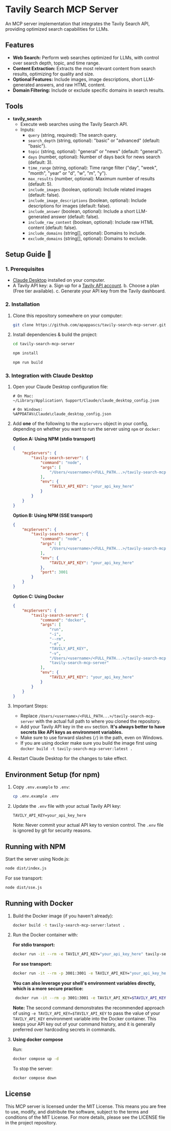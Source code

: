 # Tavily Search MCP Server

An MCP server implementation that integrates the Tavily Search API, providing optimized search capabilities for LLMs.

## Features

-   **Web Search:** Perform web searches optimized for LLMs, with control over search depth, topic, and time range.
-   **Content Extraction:** Extracts the most relevant content from search results, optimizing for quality and size.
-   **Optional Features:** Include images, image descriptions, short LLM-generated answers, and raw HTML content.
-   **Domain Filtering:** Include or exclude specific domains in search results.

## Tools

-   **tavily_search**
    -   Execute web searches using the Tavily Search API.
    -   Inputs:
        -   `query` (string, required): The search query.
        -   `search_depth` (string, optional): "basic" or "advanced" (default: "basic").
        -   `topic` (string, optional): "general" or "news" (default: "general").
        -   `days` (number, optional): Number of days back for news search (default: 3).
        -   `time_range` (string, optional): Time range filter ("day", "week", "month", "year" or "d", "w", "m", "y").
        -   `max_results` (number, optional): Maximum number of results (default: 5).
        -   `include_images` (boolean, optional): Include related images (default: false).
        -   `include_image_descriptions` (boolean, optional): Include descriptions for images (default: false).
        -   `include_answer` (boolean, optional): Include a short LLM-generated answer (default: false).
        -   `include_raw_content` (boolean, optional): Include raw HTML content (default: false).
        -   `include_domains` (string[], optional): Domains to include.
        -   `exclude_domains` (string[], optional): Domains to exclude.

## Setup Guide 🚀

### 1. Prerequisites

-   [Claude Desktop](https://claude.ai/desktop) installed on your computer.
-   A Tavily API key:
    a. Sign up for a [Tavily API account](https://tavily.com/).
    b. Choose a plan (Free tier available).
    c. Generate your API key from the Tavily dashboard.

### 2. Installation

1. Clone this repository somewhere on your computer:

    ```bash
    git clone https://github.com/apappascs/tavily-search-mcp-server.git 
    ```

2. Install dependencies & build the project:

    ```bash
    cd tavily-search-mcp-server
    ```
    ```bash
    npm install
    ```
    ```bash
    npm run build
    ```

### 3. Integration with Claude Desktop

1. Open your Claude Desktop configuration file:

    ```
    # On Mac:
    ~/Library/Application\ Support/Claude/claude_desktop_config.json

    # On Windows:
    %APPDATA%\Claude\claude_desktop_config.json
    ```

2. Add **one** of the following to the `mcpServers` object in your config, depending on whether you want to run the server using `npm` or `docker`:

   **Option A: Using NPM (stdio transport)**

    ```json
    {
        "mcpServers": {
            "tavily-search-server": {
                "command": "node",
                "args": [
                    "/Users/<username>/<FULL_PATH...>/tavily-search-mcp-server/dist/index.js"
                ],
                "env": {
                    "TAVILY_API_KEY": "your_api_key_here"
                }
            }
        }
    }
    ```

   **Option B: Using NPM (SSE transport)**

    ```json
    {
        "mcpServers": {
            "tavily-search-server": {
                "command": "node",
                "args": [
                    "/Users/<username>/<FULL_PATH...>/tavily-search-mcp-server/dist/sse.js"
                ],
                "env": {
                    "TAVILY_API_KEY": "your_api_key_here"
                },
                "port": 3001
            }
        }
    }
    ```

   **Option C: Using Docker**

    ```json
    {
        "mcpServers": {
            "tavily-search-server": {
                "command": "docker",
                "args": [
                    "run",
                    "-i",
                    "--rm",
                    "-e",
                    "TAVILY_API_KEY",
                    "-v",
                    "/Users/<username>/<FULL_PATH...>/tavily-search-mcp-server:/app",
                    "tavily-search-mcp-server"
                ],
                "env": {
                    "TAVILY_API_KEY": "your_api_key_here"
                }
            }
        }
    }
    ```

3. Important Steps:

    -   Replace `/Users/<username>/<FULL_PATH...>/tavily-search-mcp-server` with the actual full path to where you cloned the repository.
    -   Add your Tavily API key in the `env` section. **It's always better to have secrets like API keys as environment variables.**
    -   Make sure to use forward slashes (`/`) in the path, even on Windows.
    -   If you are using docker make sure you build the image first using `docker build -t tavily-search-mcp-server:latest .`

4. Restart Claude Desktop for the changes to take effect.

## Environment Setup (for npm)

1. Copy `.env.example` to `.env`:

    ```bash
    cp .env.example .env
    ```

2. Update the `.env` file with your actual Tavily API key:

    ```env
    TAVILY_API_KEY=your_api_key_here
    ```

   Note: Never commit your actual API key to version control. The `.env` file is ignored by git for security reasons.

## Running with NPM
Start the server using Node.js:
```bash
node dist/index.js
```

For sse transport:
```bash
node dist/sse.js
```

## Running with Docker

1. Build the Docker image (if you haven't already):

    ```bash
    docker build -t tavily-search-mcp-server:latest .
    ```

2. Run the Docker container with:

   **For stdio transport:**

    ```bash
    docker run -it --rm -e TAVILY_API_KEY="your_api_key_here" tavily-search-mcp-server:latest
    ```

   **For sse transport:**

    ```bash
    docker run -it --rm -p 3001:3001 -e TAVILY_API_KEY="your_api_key_here" -e TRANSPORT="sse" tavily-search-mcp-server:latest
    ```
   **You can also leverage your shell's environment variables directly, which is a more secure practice:**
   ```bash
    docker run -it --rm -p 3001:3001 -e TAVILY_API_KEY=$TAVILY_API_KEY -e TRANSPORT="sse" tavily-search-mcp-server:latest
    ```
   **Note:** The second command demonstrates the recommended approach of using `-e TAVILY_API_KEY=$TAVILY_API_KEY` to pass the value of your `TAVILY_API_KEY` environment variable into the Docker container. This keeps your API key out of your command history, and it is generally preferred over hardcoding secrets in commands.


3. **Using docker compose**

   Run:

     ```bash
     docker compose up -d
     ```

   To stop the server:

    ```bash
    docker compose down
    ```

## License

This MCP server is licensed under the MIT License. This means you are free to use, modify, and distribute the software, subject to the terms and conditions of the MIT License. For more details, please see the LICENSE file in the project repository.